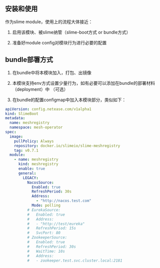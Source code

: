 ## 安装和使用

作为slime module，使用上的流程大体接近：

1. 启用该模块、被slime纳管（slime-boot方式 or bundle方式）

2. 准备好module config对模块行为进行必要的配置

## bundle部署方式

1. 在bundle中将本模块加入，打包、出镜像

2. 本模块支持env方式设置少量行为，如有必要可以添加在bundle的部署材料（deployment）中 （可选）

3. 在bundle的配置configmap中加入本模块部分，类似如下：

```yaml
apiVersion: config.netease.com/v1alpha1
kind: SlimeBoot
metadata:
  name: meshregistry
  namespace: mesh-operator
spec:
  image:
    pullPolicy: Always
    repository: docker.io/slimeio/slime-meshregistry
    tag: v0.7.1
  module:
    - name: meshregistry
      kind: meshregistry
      enable: true
      general:
        LEGACY:
          NacosSource:
            Enabled: true
            RefreshPeriod: 30s
            Address:
              - "http://nacos.test.com"
            Mode: polling
          # EurekaSource:
          #   Enabled: true
          #   Address:
          #   - "http://test/eureka"
          #   RefreshPeriod: 15s
          #   SvcPort: 80
          # ZookeeperSource:
          #   Enabled: true
          #   RefreshPeriod: 30s
          #   WaitTime: 10s
          #   Address:
          #   - zookeeper.test.svc.cluster.local:2181
```